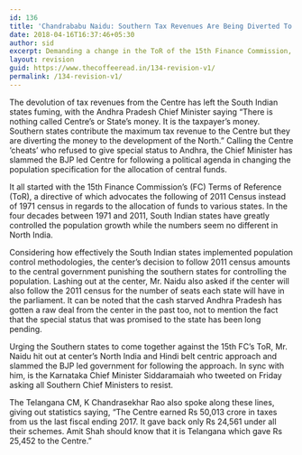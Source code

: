 ```yaml
---
id: 136
title: 'Chandrababu Naidu: Southern Tax Revenues Are Being Diverted To The North'
date: 2018-04-16T16:37:46+05:30
author: sid
excerpt: Demanding a change in the ToR of the 15th Finance Commission, AP Chief Minister said most of the Southern states’ tax revenues are being given to the North.
layout: revision
guid: https://www.thecoffeeread.in/134-revision-v1/
permalink: /134-revision-v1/
---
```

<span style="font-weight: 400;">The devolution of tax revenues from the Centre has left the South Indian states fuming, with the Andhra Pradesh Chief Minister saying “There is nothing called Centre’s or State’s money. It is the taxpayer’s money. Southern states contribute the maximum tax revenue to the Centre but they are diverting the money to the development of the North.” Calling the Centre &#8216;cheats&#8217; who refused to give special status to Andhra, the Chief Minister has slammed the BJP led Centre for following a political agenda in changing the population specification for the allocation of central funds.</span>

<span style="font-weight: 400;">It all started with the 15th Finance Commission’s (FC) Terms of Reference (ToR), a directive of which advocates the following of 2011 Census instead of 1971 census in regards to the allocation of funds to various states. In the four decades between 1971 and 2011, South Indian states have greatly controlled the population growth while the numbers seem no different in North India.</span>

<span style="font-weight: 400;">Considering how effectively the South Indian states implemented population control methodologies, the center’s decision to follow 2011 census amounts to the central government punishing the southern states for controlling the population. Lashing out at the center, Mr. Naidu also asked if the center will also follow the 2011 census for the number of seats each state will have in the parliament. It can be noted that the cash starved Andhra Pradesh has gotten a raw deal from the center in the past too, not to mention the fact that the special status that was promised to the state has been long pending.</span>

<span style="font-weight: 400;">Urging the Southern states to come together against the 15th FC’s ToR, Mr. Naidu hit out at center’s North India and Hindi belt centric approach and slammed the BJP led government for following the approach. In sync with him, is the Karnataka Chief Minister Siddaramaiah who tweeted on Friday asking all Southern Chief Ministers to resist. </span>

<span style="font-weight: 400;">The Telangana CM, K Chandrasekhar Rao also spoke along these lines, giving out statistics saying, “The Centre earned Rs 50,013 crore in taxes from us the last fiscal ending 2017. It gave back only Rs 24,561 under all their schemes. Amit Shah should know that it is Telangana which gave Rs 25,452 to the Centre.”</span>